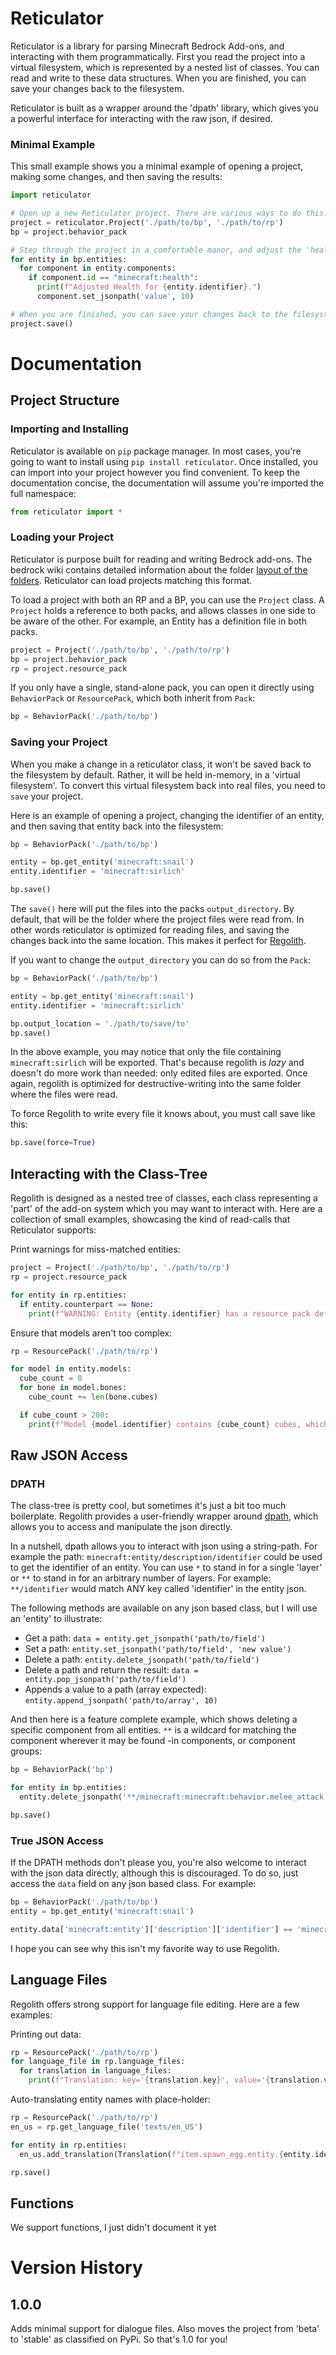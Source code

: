 # Reticulator

Reticulator is a library for parsing Minecraft Bedrock Add-ons, and interacting with them programmatically. First you read the project into a virtual filesystem, which is represented by a nested list of classes. You can read and write to these data structures. When you are finished, you can save your changes back to the filesystem.

Reticulator is built as a wrapper around the 'dpath' library, which gives you a powerful interface for interacting with the raw json, if desired.

### Minimal Example

This small example shows you a minimal example of opening a project, making some changes, and then saving the results:

```py
import reticulator

# Open up a new Reticulator project. There are various ways to do this.
project = reticulator.Project('./path/to/bp', './path/to/rp')
bp = project.behavior_pack

# Step through the project in a comfortable manor, and adjust the 'health' component.
for entity in bp.entities:
  for component in entity.components:
    if component.id == "minecraft:health":
      print(f"Adjusted Health for {entity.identifier}.")
      component.set_jsonpath('value', 10)

# When you are finished, you can save your changes back to the filesystem
project.save()
```

# Documentation

## Project Structure

### Importing and Installing

Reticulator is available on `pip` package manager. In most cases, you're going to want to install using `pip install reticulator`. Once installed, you can import into your project however you find convenient. To keep the documentation concise, the documentation will assume you're imported the full namespace: 

```py
from reticulator import *
```

### Loading your Project

Reticulator is purpose built for reading and writing Bedrock add-ons. The bedrock wiki contains detailed information about the folder [layout of the folders](https://wiki.bedrock.dev/documentation/pack-structure.html). Reticulator can load projects matching this format.

To load a project with both an RP and a BP, you can use the `Project` class. A `Project` holds a reference to both packs, and allows classes in one side to be aware of the other. For example, an Entity has a definition file in both packs.

```py
project = Project('./path/to/bp', './path/to/rp')
bp = project.behavior_pack
rp = project.resource_pack
```

If you only have a single, stand-alone pack, you can open it directly using `BehaviorPack` or `ResourcePack`, which both inherit from `Pack`:

```py
bp = BehaviorPack('./path/to/bp')
```

### Saving your Project

When you make a change in a reticulator class, it won't be saved back to the filesystem by default. Rather, it will be held in-memory, in a 'virtual filesystem'. To convert this virtual filesystem back into real files, you need to `save` your project.

Here is an example of opening a project, changing the identifier of an entity, and then saving that entity back into the filesystem:

```py
bp = BehaviorPack('./path/to/bp')

entity = bp.get_entity('minecraft:snail')
entity.identifier = 'minecraft:sirlich'

bp.save()
```

The `save()` here will put the files into the packs `output_directory`. By default, that will be the folder where the project files were read from. In other words reticulator is optimized for reading files, and saving the changes back into the same location. This makes it perfect for [Regolith](https://bedrock-oss.github.io/regolith/).

If you want to change the `output_directory` you can do so from the `Pack`:

```py
bp = BehaviorPack('./path/to/bp')

entity = bp.get_entity('minecraft:snail')
entity.identifier = 'minecraft:sirlich'

bp.output_location = './path/to/save/to'
bp.save()
```

In the above example, you may notice that only the file containing `minecraft:sirlich` will be exported. That's because regolith is *lazy* and doesn't do more work than needed: only edited files are exported. Once again, regolith is optimized for destructive-writing into the same folder where the files were read.

To force Regolith to write every file it knows about, you must call save like this:

```py
bp.save(force=True)
```

## Interacting with the Class-Tree

Regolith is designed as a nested tree of classes, each class representing a 'part' of the add-on system which you may want to interact with. Here are a collection of small examples, showcasing the kind of read-calls that Reticulator supports:

Print warnings for miss-matched entities:

```py
project = Project('./path/to/bp', './path/to/rp')
rp = project.resource_pack

for entity in rp.entities:
  if entity.counterpart == None:
    print(f"WARNING: Entity {entity.identifier} has a resource pack definition, but no behavior pack definition!")
```

Ensure that models aren't too complex:

```py
rp = ResourcePack('./path/to/rp')

for model in entity.models:
  cube_count = 0
  for bone in model.bones:
    cube_count += len(bone.cubes)

  if cube_count > 200:
    print(f"Model {model.identifier} contains {cube_count} cubes, which is too many!")
```

## Raw JSON Access

### DPATH

The class-tree is pretty cool, but sometimes it's just a bit too much boilerplate. Regolith provides a user-friendly wrapper around [dpath](https://pypi.org/project/dpath/), which allows you to access and manipulate the json directly.

In a nutshell, dpath allows you to interact with json using a string-path. For example the path: `minecraft:entity/description/identifier` could be used to get the identifier of an entity. You can use `*` to stand in for a single 'layer' or `**` to stand in for an arbitrary number of layers. For example: `**/identifier` would match ANY key called 'identifier' in the entity json.

The following methods are available on any json based class, but I will use an 'entity' to illustrate:
 - Get a path: `data = entity.get_jsonpath('path/to/field')`
 - Set a path: `entity.set_jsonpath('path/to/field', 'new value')`
 - Delete a path: `entity.delete_jsonpath('path/to/field')`
 - Delete a path and return the result: `data = entity.pop_jsonpath('path/to/field')`
 - Appends a value to a path (array expected): `entity.append_jsonpath('path/to/array', 10)`

And then here is a feature complete example, which shows deleting a specific component from all entities. `**` is a wildcard for matching the component wherever it may be found -in components, or component groups:

```py
bp = BehaviorPack('bp')

for entity in bp.entities:
  entity.delete_jsonpath('**/minecraft:minecraft:behavior.melee_attack')

bp.save()
```

### True JSON Access

If the DPATH methods don't please you, you're also welcome to interact with the json data directly, although this is discouraged. To do so, just access the `data` field on any json based class. For example:

```py
bp = BehaviorPack('./path/to/bp')
entity = bp.get_entity('minecraft:snail')

entity.data['minecraft:entity']['description']['identifier'] == 'minecraft:sirlich'
```

I hope you can see why this isn't my favorite way to use Regolith. 

## Language Files

Regolith offers strong support for language file editing. Here are a few examples:


Printing out data:

```py
rp = ResourcePack('./path/to/rp')
for language_file in rp.language_files:
  for translation in language_files:
    print(f"Translation: key='{translation.key}', value='{translation.value}')
```

Auto-translating entity names with place-holder:

```py
rp = ResourcePack('./path/to/rp')
en_us = rp.get_language_file('texts/en_US')

for entity in rp.entities:
  en_us.add_translation(Translation(f"item.spawn_egg.entity.{entity.identifier}.name", f"PLACEHOLDER NAME: {entity.identifier}", "# TODO"))

rp.save()
```

## Functions

We support functions, I just didn't document it yet

# Version History

## 1.0.0

Adds minimal support for dialogue files. Also moves the project from 'beta' to 'stable' as classified on PyPi. So that's 1.0 for you!